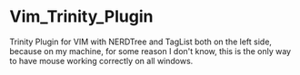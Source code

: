 Vim_Trinity_Plugin
==================

Trinity Plugin for VIM with NERDTree and TagList both on the left side, because on my machine, for some reason I don't know, this is the only way to have mouse working correctly on all windows.

